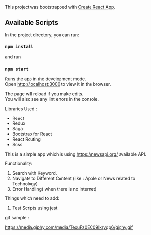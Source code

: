 This project was bootstrapped with [Create React App](https://github.com/facebook/create-react-app).

## Available Scripts

In the project directory, you can run:

### `npm install`
 and run 
### `npm start`

Runs the app in the development mode.<br />
Open [http://localhost:3000](http://localhost:3000) to view it in the browser.

The page will reload if you make edits.<br />
You will also see any lint errors in the console.



Libraries Used :

- React 
- Redux
- Saga
- Bootstrap for React
- React Routing
- Scss

This is a simple app which is using https://newsapi.org/ available API.

Functionality:

1. Search with Keyword.
2. Navigate to Different Content (like : Apple or News related to Technology)
3. Error Handling( when there is no internet)

Things which need to add:

1. Test Scripts using jest


gif sample :

https://media.giphy.com/media/TexuFz0EC09Ikryqp6/giphy.gif

